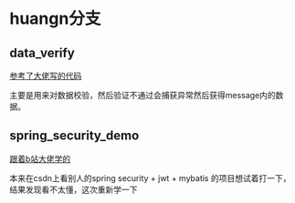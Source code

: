 

# huangn分支

## data_verify 

[参考了大佬写的代码](https://github.com/Snailclimb/springboot-guide/blob/master/docs/advanced/spring-bean-validation.md)	

主要是用来对数据校验，然后验证不通过会捕获异常然后获得message内的数据。

## spring_security_demo
[跟着b站大佬学的](https://www.bilibili.com/video/BV1Cz4y1k7rd?p=8)

本来在csdn上看别人的spring security + jwt + mybatis 的项目想试着打一下，结果发现看不太懂，这次重新学一下
